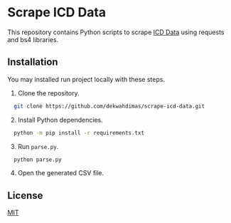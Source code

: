 
# Scrape ICD Data

This repository contains Python scripts to scrape [ICD Data](https://www.icd10data.com/ICD10CM/Codes) using requests and bs4 libraries. 


## Installation

You may installed run project locally with these steps.

1. Clone the repository.
```bash
  git clone https://github.com/dekwahdimas/scrape-icd-data.git
```
2. Install Python dependencies.
```bash
  python -m pip install -r requirements.txt
```

3. Run ```parse.py```.
```bash
  python parse.py
```

4. Open the generated CSV file.


## License

[MIT](/LICENSE)